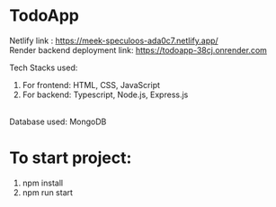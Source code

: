 # TodoApp

Netlify link : https://meek-speculoos-ada0c7.netlify.app/
<br>
Render backend deployment link: https://todoapp-38cj.onrender.com

Tech Stacks used:
 1. For frontend: HTML, CSS, JavaScript
 2. For backend: Typescript, Node.js, Express.js
 <br>
Database used: MongoDB

# To start project: 
1. npm install
2. npm run start
